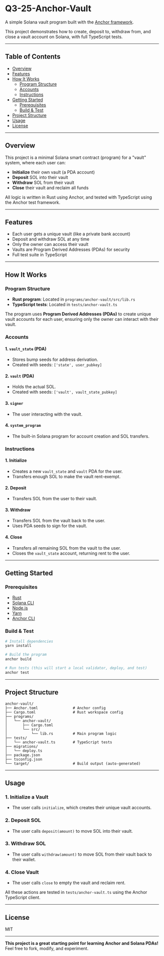 # Q3-25-Anchor-Vault

A simple Solana vault program built with the [Anchor framework](https://book.anchor-lang.com/).

This project demonstrates how to create, deposit to, withdraw from, and close a vault account on Solana, with full TypeScript tests.

---

## Table of Contents

- [Overview](#overview)
- [Features](#features)
- [How It Works](#how-it-works)
  - [Program Structure](#program-structure)
  - [Accounts](#accounts)
  - [Instructions](#instructions)
- [Getting Started](#getting-started)
  - [Prerequisites](#prerequisites)
  - [Build & Test](#build--test)
- [Project Structure](#project-structure)
- [Usage](#usage)
- [License](#license)

---

## Overview

This project is a minimal Solana smart contract (program) for a "vault" system, where each user can:

- **Initialize** their own vault (a PDA account)
- **Deposit** SOL into their vault
- **Withdraw** SOL from their vault
- **Close** their vault and reclaim all funds

All logic is written in Rust using Anchor, and tested with TypeScript using the Anchor test framework.

---

## Features

- Each user gets a unique vault (like a private bank account)
- Deposit and withdraw SOL at any time
- Only the owner can access their vault
- Vaults are Program Derived Addresses (PDAs) for security
- Full test suite in TypeScript

---

## How It Works

### Program Structure

- **Rust program**: Located in `programs/anchor-vault/src/lib.rs`
- **TypeScript tests**: Located in `tests/anchor-vault.ts`

The program uses **Program Derived Addresses (PDAs)** to create unique vault accounts for each user, ensuring only the owner can interact with their vault.

### Accounts

#### 1. `vault_state` (PDA)

- Stores bump seeds for address derivation.
- Created with seeds: `['state', user_pubkey]`

#### 2. `vault` (PDA)

- Holds the actual SOL.
- Created with seeds: `['vault', vault_state_pubkey]`

#### 3. `signer`

- The user interacting with the vault.

#### 4. `system_program`

- The built-in Solana program for account creation and SOL transfers.

### Instructions

#### 1. **Initialize**

- Creates a new `vault_state` and `vault` PDA for the user.
- Transfers enough SOL to make the vault rent-exempt.

#### 2. **Deposit**

- Transfers SOL from the user to their vault.

#### 3. **Withdraw**

- Transfers SOL from the vault back to the user.
- Uses PDA seeds to sign for the vault.

#### 4. **Close**

- Transfers all remaining SOL from the vault to the user.
- Closes the `vault_state` account, returning rent to the user.

---

## Getting Started

### Prerequisites

- [Rust](https://www.rust-lang.org/tools/install)
- [Solana CLI](https://docs.solana.com/cli/install-solana-cli-tools)
- [Node.js](https://nodejs.org/)
- [Yarn](https://classic.yarnpkg.com/en/docs/install/)
- [Anchor CLI](https://book.anchor-lang.com/getting_started/installation.html)

### Build & Test

```sh
# Install dependencies
yarn install

# Build the program
anchor build

# Run tests (this will start a local validator, deploy, and test)
anchor test
```

---

## Project Structure

```
anchor-vault/
├── Anchor.toml                # Anchor config
├── Cargo.toml                 # Rust workspace config
├── programs/
│   └── anchor-vault/
│       ├── Cargo.toml
│       └── src/
│           └── lib.rs         # Main program logic
├── tests/
│   └── anchor-vault.ts        # TypeScript tests
├── migrations/
│   └── deploy.ts
├── package.json
├── tsconfig.json
└── target/                    # Build output (auto-generated)
```

---

## Usage

### 1. **Initialize a Vault**

- The user calls `initialize`, which creates their unique vault accounts.

### 2. **Deposit SOL**

- The user calls `deposit(amount)` to move SOL into their vault.

### 3. **Withdraw SOL**

- The user calls `withdraw(amount)` to move SOL from their vault back to their wallet.

### 4. **Close Vault**

- The user calls `close` to empty the vault and reclaim rent.

All these actions are tested in `tests/anchor-vault.ts` using the Anchor TypeScript client.

---

## License

MIT

---

**This project is a great starting point for learning Anchor and Solana PDAs!**
Feel free to fork, modify, and experiment.
